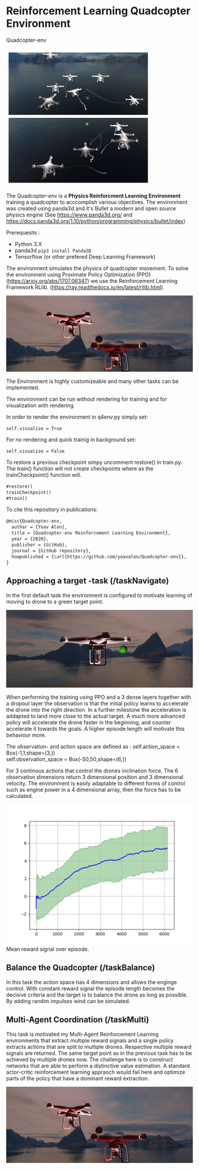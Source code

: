 # Reinforcement Learning Quadcopter Environment
Quadcopter-env

![Drone](/img/Selection_077.png)

The Quadcopter-env is a **Physics Reinforcment Learning Environment** training a quadcopter to acccomplish various objectives. The environment was created using panda3d and it's Bullet a modern and open source physics engine (See https://www.panda3d.org/ and https://docs.panda3d.org/1.10/python/programming/physics/bullet/index)

Prerequesits :

* Python 3.X
* panda3d `pip3 install Panda3D`
* Tensorflow (or other prefered Deep Learning Framework)

The environment simulates the physics of quadcopter movement.
To solve the environment using Proximate Policy Optimization (PPO) (https://arxiv.org/abs/1707.06347) we use the Reinforcement Learning Framework RLlib. (https://ray.readthedocs.io/en/latest/rllib.html).

![Drone](/img/quadImg.png)

The Environment is highly customizeable and many other tasks can be implemented.

The environment can be run without rendering for training and for visualization with rendering.

In order to render the environment in q4env.py simply set:

    self.visualize = True

For no rendering and quick trainig in background set:

    self.visualize = False

To restore a previous checkpoint simpy uncomment restore() in train.py. The train() function will not create checkpoints where as the trainCheckpoint() function will.

    #restore()
    trainCheckpoint()
    #train()

To cite this repository in publications:

    @misc{Quadcopter-env,
      author = {Yoav Alon},
      title = {Quadcopter-env Reinforcement Learning Environment},
      year = {2020},
      publisher = {GitHub},
      journal = {GitHub repository},
      howpublished = {\url{https://github.com/yoavalon/Quadcopter-env}},
    }

## Approaching a target -task (/taskNavigate)
In the first default task the environment is configured to motivate learning of moving to drone to a green target point.

![Drone](/img/singleQuad.png)

When performing the training using PPO and a 3 dense layers together with a dropout layer the observation is that the initial policy learns to accelerate the drone into the right direction. In a further milestone the acceleration is addapted to land more close to the actual target. A much more advanced policy will accelerate the drone faster in the beginning, and counter accelerate it towards the goals. A higher episode length will motivate this behaviour more.

The observation- and action space are defined as :
        self.action_space = Box(-1,1,shape=(3,))  
        self.observation_space = Box(-50,50,shape=(6,))

For 3 continous actions that control the drones inclination force. The 6 observation dimensions return 3 dimensional position and 3 dimensional velocity. The environment is easily adaptable to different forms of control such as engine power in a 4 dimensional array, then the force has to be calculated.

![Drone](/img/rews80.png)
Mean reward signal over episode.

## Balance the Quadcopter (/taskBalance)

In this task the action space has 4 dimensions and allows the enginge control. With constant reward signal the episode length becomes the decisive criteria and the target is to balance the drone as long as possible. By adding randim impulses wind can be simulated.

## Multi-Agent Coordination (/taskMulti)
This task is motivated my Multi-Agent Reinforcement Learning environments that extract multiple reward signals and a single policy extracts actions that are split to multiple drones. Respective multiple reward signals are returned. The same target point as in the previous task has to be achieved by multiple drones now.
The challenge here is to construct networks that are able to perform a distinctive value estimation. A standard actor-critic reinforcement learning appraoch would fail here and optimize parts of the policy that have a dominant reward extraction.

![Drone](/img/quadImg.png)

